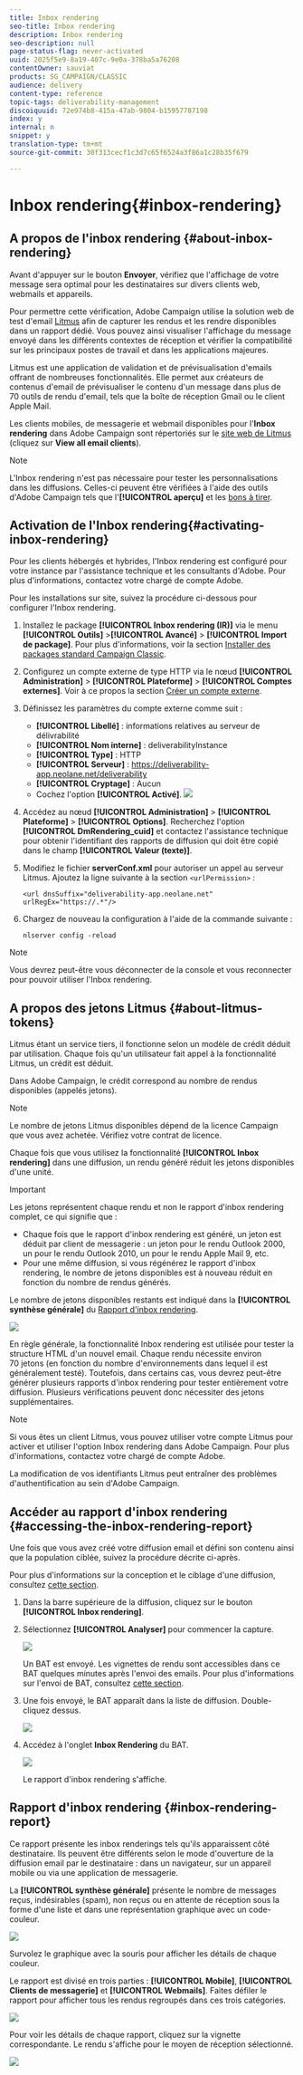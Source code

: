 ```yaml
---
title: Inbox rendering
seo-title: Inbox rendering
description: Inbox rendering
seo-description: null
page-status-flag: never-activated
uuid: 2025f5e9-8a19-407c-9e0a-378ba5a76208
contentOwner: sauviat
products: SG_CAMPAIGN/CLASSIC
audience: delivery
content-type: reference
topic-tags: deliverability-management
discoiquuid: 72e974b8-415a-47ab-9804-b15957787198
index: y
internal: n
snippet: y
translation-type: tm+mt
source-git-commit: 30f313cecf1c3d7c65f6524a3f86a1c28b35f679

---
```



# Inbox rendering{#inbox-rendering}

## A propos de l&#39;inbox rendering {#about-inbox-rendering}

Avant d&#39;appuyer sur le bouton **Envoyer**, vérifiez que l&#39;affichage de votre message sera optimal pour les destinataires sur divers clients web, webmails et appareils.

Pour permettre cette vérification, Adobe Campaign utilise la solution web de test d&#39;email [Litmus](https://litmus.com/email-testing) afin de capturer les rendus et les rendre disponibles dans un rapport dédié. Vous pouvez ainsi visualiser l&#39;affichage du message envoyé dans les différents contextes de réception et vérifier la compatibilité sur les principaux postes de travail et dans les applications majeures.

Litmus est une application de validation et de prévisualisation d&#39;emails offrant de nombreuses fonctionnalités. Elle permet aux créateurs de contenus d&#39;email de prévisualiser le contenu d&#39;un message dans plus de 70 outils de rendu d&#39;email, tels que la boîte de réception Gmail ou le client Apple Mail.

Les clients mobiles, de messagerie et webmail disponibles pour l&#39;**Inbox rendering** dans Adobe Campaign sont répertoriés sur le [site web de Litmus](https://litmus.com/email-testing) (cliquez sur **View all email clients**).

>[!NOTE]
>
>L&#39;Inbox rendering n&#39;est pas nécessaire pour tester les personnalisations dans les diffusions. Celles-ci peuvent être vérifiées à l&#39;aide des outils d&#39;Adobe Campaign tels que l&#39;**[!UICONTROL aperçu]** et les [bons à tirer](../../delivery/using/steps-validating-the-delivery.md#sending-a-proof).

## Activation de l&#39;Inbox rendering{#activating-inbox-rendering}

Pour les clients hébergés et hybrides, l&#39;Inbox rendering est configuré pour votre instance par l&#39;assistance technique et les consultants d&#39;Adobe. Pour plus d&#39;informations, contactez votre chargé de compte Adobe.

Pour les installations sur site, suivez la procédure ci-dessous pour configurer l&#39;Inbox rendering.

1. Installez le package **[!UICONTROL Inbox rendering (IR)]** via le menu **[!UICONTROL Outils]** >**[!UICONTROL Avancé]** > **[!UICONTROL Import de package]**. Pour plus d&#39;informations, voir la section [Installer des packages standard Campaign Classic](../../installation/using/installing-campaign-standard-packages.md).
1. Configurez un compte externe de type HTTP via le nœud **[!UICONTROL Administration]** > **[!UICONTROL Plateforme]** > **[!UICONTROL Comptes externes]**. Voir à ce propos la section [Créer un compte externe](../../platform/using/external-accounts.md#creating-an-external-account).
1. Définissez les paramètres du compte externe comme suit :
   * **[!UICONTROL Libellé]** : informations relatives au serveur de délivrabilité
   * **[!UICONTROL Nom interne]** : deliverabilityInstance
   * **[!UICONTROL Type]** : HTTP
   * **[!UICONTROL Serveur]** : https://deliverability-app.neolane.net/deliverability
   * **[!UICONTROL Cryptage]** : Aucun
   * Cochez l&#39;option **[!UICONTROL Activé]**.
   ![](assets/s_tn_inbox_rendering_external-account.png)

1. Accédez au nœud **[!UICONTROL Administration]** > **[!UICONTROL Plateforme]** > **[!UICONTROL Options]**. Recherchez l&#39;option **[!UICONTROL DmRendering_cuid]** et contactez l&#39;assistance technique pour obtenir l&#39;identifiant des rapports de diffusion qui doit être copié dans le champ **[!UICONTROL Valeur (texte)]**.
1. Modifiez le fichier **serverConf.xml** pour autoriser un appel au serveur Litmus. Ajoutez la ligne suivante à la section `<urlPermission>` :

   ```
   <url dnsSuffix="deliverability-app.neolane.net" urlRegEx="https://.*"/>
   ```

1. Chargez de nouveau la configuration à l&#39;aide de la commande suivante :

   ```
   nlserver config -reload
   ```

>[!NOTE]
>
>Vous devrez peut-être vous déconnecter de la console et vous reconnecter pour pouvoir utiliser l&#39;Inbox rendering.

## A propos des jetons Litmus {#about-litmus-tokens}

Litmus étant un service tiers, il fonctionne selon un modèle de crédit déduit par utilisation. Chaque fois qu&#39;un utilisateur fait appel à la fonctionnalité Litmus, un crédit est déduit.

Dans Adobe Campaign, le crédit correspond au nombre de rendus disponibles (appelés jetons).

>[!NOTE]
>
>Le nombre de jetons Litmus disponibles dépend de la licence Campaign que vous avez achetée. Vérifiez votre contrat de licence.

Chaque fois que vous utilisez la fonctionnalité **[!UICONTROL Inbox rendering]** dans une diffusion, un rendu généré réduit les jetons disponibles d&#39;une unité.

>[!IMPORTANT]
>
>Les jetons représentent chaque rendu et non le rapport d&#39;inbox rendering complet, ce qui signifie que :
>
>* Chaque fois que le rapport d&#39;inbox rendering est généré, un jeton est déduit par client de messagerie : un jeton pour le rendu Outlook 2000, un pour le rendu Outlook 2010, un pour le rendu Apple Mail 9, etc.
>* Pour une même diffusion, si vous régénérez le rapport d&#39;inbox rendering, le nombre de jetons disponibles est à nouveau réduit en fonction du nombre de rendus générés.
>



Le nombre de jetons disponibles restants est indiqué dans la **[!UICONTROL synthèse générale]** du [Rapport d&#39;inbox rendering](#inbox-rendering-report).

![](assets/s_tn_inbox_rendering_tokens.png)

En règle générale, la fonctionnalité Inbox rendering est utilisée pour tester la structure HTML d&#39;un nouvel email. Chaque rendu nécessite environ 70 jetons (en fonction du nombre d&#39;environnements dans lequel il est généralement testé). Toutefois, dans certains cas, vous devrez peut-être générer plusieurs rapports d&#39;inbox rendering pour tester entièrement votre diffusion. Plusieurs vérifications peuvent donc nécessiter des jetons supplémentaires.

>[!NOTE]
>
>Si vous êtes un client Litmus, vous pouvez utiliser votre compte Litmus pour activer et utiliser l&#39;option Inbox rendering dans Adobe Campaign. Pour plus d&#39;informations, contactez votre chargé de compte Adobe.
>
>La modification de vos identifiants Litmus peut entraîner des problèmes d&#39;authentification au sein d&#39;Adobe Campaign.

## Accéder au rapport d&#39;inbox rendering {#accessing-the-inbox-rendering-report}

Une fois que vous avez créé votre diffusion email et défini son contenu ainsi que la population ciblée, suivez la procédure décrite ci-après.

Pour plus d&#39;informations sur la conception et le ciblage d&#39;une diffusion, consultez [cette section](../../delivery/using/about-email-channel.md).

1. Dans la barre supérieure de la diffusion, cliquez sur le bouton **[!UICONTROL Inbox rendering]**.
1. Sélectionnez **[!UICONTROL Analyser]** pour commencer la capture.

   ![](assets/s_tn_inbox_rendering_button.png)

   Un BAT est envoyé. Les vignettes de rendu sont accessibles dans ce BAT quelques minutes après l&#39;envoi des emails. Pour plus d&#39;informations sur l&#39;envoi de BAT, consultez [cette section](../../delivery/using/steps-validating-the-delivery.md#sending-a-proof).

1. Une fois envoyé, le BAT apparaît dans la liste de diffusion. Double-cliquez dessus.

   ![](assets/s_tn_inbox_rendering_delivery_list.png)

1. Accédez à l&#39;onglet **Inbox Rendering** du BAT.

   ![](assets/s_tn_inbox_rendering_tab.png)

   Le rapport d&#39;inbox rendering s&#39;affiche.

## Rapport d&#39;inbox rendering {#inbox-rendering-report}

Ce rapport présente les inbox renderings tels qu&#39;ils apparaissent côté destinataire. Ils peuvent être différents selon le mode d&#39;ouverture de la diffusion email par le destinataire : dans un navigateur, sur un appareil mobile ou via une application de messagerie.

La **[!UICONTROL synthèse générale]** présente le nombre de messages reçus, indésirables (spam), non reçus ou en attente de réception sous la forme d&#39;une liste et dans une représentation graphique avec un code-couleur.

![](assets/s_tn_inbox_rendering_summary.png)

Survolez le graphique avec la souris pour afficher les détails de chaque couleur.

Le rapport est divisé en trois parties : **[!UICONTROL Mobile]**, **[!UICONTROL Clients de messagerie]** et **[!UICONTROL Webmails]**. Faites défiler le rapport pour afficher tous les rendus regroupés dans ces trois catégories.

![](assets/s_tn_inbox_rendering_report.png)

Pour voir les détails de chaque rapport, cliquez sur la vignette correspondante. Le rendu s&#39;affiche pour le moyen de réception sélectionné.

![](assets/s_tn_inbox_rendering_example.png)
